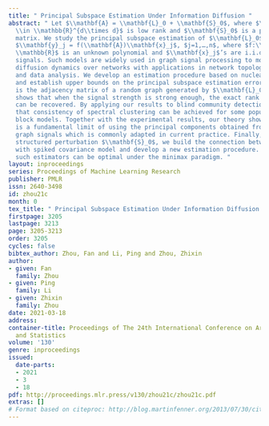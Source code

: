 ```yaml
---
title: " Principal Subspace Estimation Under Information Diffusion "
abstract: " Let $\\mathbf{A} = \\mathbf{L}_0 + \\mathbf{S}_0$, where $\\mathbf{L}_0
  \\in \\mathbb{R}^{d\\times d}$ is low rank and $\\mathbf{S}_0$ is a perturbation
  matrix. We study the principal subspace estimation of $\\mathbf{L}_0$ through observations
  $\\mathbf{y}_j = f(\\mathbf{A})\\mathbf{x}_j$, $j=1,…,n$, where $f:\\mathbb{R}\\rightarrow
  \\mathbb{R}$ is an unknown polynomial and $\\mathbf{x}_j$’s are i.i.d. random input
  signals. Such models are widely used in graph signal processing to model information
  diffusion dynamics over networks with applications in network topology inference
  and data analysis. We develop an estimation procedure based on nuclear norm penalization,
  and establish upper bounds on the principal subspace estimation error when $\\mathbf{A}$
  is the adjacency matrix of a random graph generated by $\\mathbf{L}_0$. Our theory
  shows that when the signal strength is strong enough, the exact rank of $\\mathbf{L}_0$
  can be recovered. By applying our results to blind community detection, we show
  that consistency of spectral clustering can be achieved for some popular stochastic
  block models. Together with the experimental results, our theory show that there
  is a fundamental limit of using the principal components obtained from diffused
  graph signals which is commonly adapted in current practice. Finally, under some
  structured perturbation $\\mathbf{S}_0$, we build the connection between this model
  with spiked covariance model and develop a new estimation procedure. We show that
  such estimators can be optimal under the minimax paradigm. "
layout: inproceedings
series: Proceedings of Machine Learning Research
publisher: PMLR
issn: 2640-3498
id: zhou21c
month: 0
tex_title: " Principal Subspace Estimation Under Information Diffusion "
firstpage: 3205
lastpage: 3213
page: 3205-3213
order: 3205
cycles: false
bibtex_author: Zhou, Fan and Li, Ping and Zhou, Zhixin
author:
- given: Fan
  family: Zhou
- given: Ping
  family: Li
- given: Zhixin
  family: Zhou
date: 2021-03-18
address: 
container-title: Proceedings of The 24th International Conference on Artificial Intelligence
  and Statistics
volume: '130'
genre: inproceedings
issued:
  date-parts:
  - 2021
  - 3
  - 18
pdf: http://proceedings.mlr.press/v130/zhou21c/zhou21c.pdf
extras: []
# Format based on citeproc: http://blog.martinfenner.org/2013/07/30/citeproc-yaml-for-bibliographies/
---
```

